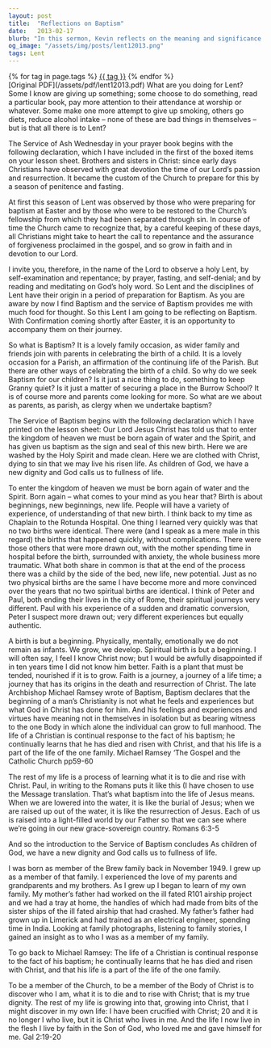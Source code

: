```yaml
---
layout: post
title:  "Reflections on Baptism"
date:   2013-02-17
blurb: "In this sermon, Kevin reflects on the meaning and significance of baptism. He explores the concept of spiritual birth and growth, emphasizing that faith is a journey that must be nurtured and developed. Kevin also discusses the importance of understanding our identity as members of the Body of Christ and the continual learning process involved in living a Christian life."
og_image: "/assets/img/posts/lent12013.png"
tags: Lent
---    
```

<div class="tag-pills">
    {% for tag in page.tags %}
    <a href="{{ site.baseurl }}/tag/{{ tag | slugify }}" class="tag-pill">{{ tag }}</a>
    {% endfor %}
</div>
[Original PDF](/assets/pdf/lent12013.pdf)
What are you doing for Lent? Some I know are giving up something; some choose to do something, read a particular book, pay more attention to their attendance at worship or whatever. Some make one more attempt to give up smoking, others go diets, reduce alcohol intake – none of these are bad things in themselves – but is that all there is to Lent?

The Service of Ash Wednesday in your prayer book begins with the following declaration, which I have included in the first of the boxed items on your lesson sheet. Brothers and sisters in Christ: since early days Christians have observed with great devotion the time of our Lord’s passion and resurrection. It became the custom of the Church to prepare for this by a season of penitence and fasting.

At first this season of Lent was observed by those who were preparing for baptism at Easter and by those who were to be restored to the Church’s fellowship from which they had been separated through sin. In course of time the Church came to recognize that, by a careful keeping of these days, all Christians might take to heart the call to repentance and the assurance of forgiveness proclaimed in the gospel, and so grow in faith and in devotion to our Lord.

I invite you, therefore, in the name of the Lord to observe a holy Lent, by self-examination and repentance; by prayer, fasting, and self-denial; and by reading and meditating on God’s holy word. So Lent and the disciplines of Lent have their origin in a period of preparation for Baptism. As you are aware by now I find Baptism and the service of Baptism provides me with much food for thought. So this Lent I am going to be reflecting on Baptism. With Confirmation coming shortly after Easter, it is an opportunity to accompany them on their journey.

So what is Baptism? It is a lovely family occasion, as wider family and friends join with parents in celebrating the birth of a child. It is a lovely occasion for a Parish, an affirmation of the continuing life of the Parish. But there are other ways of celebrating the birth of a child. So why do we seek Baptism for our children? Is it just a nice thing to do, something to keep Granny quiet? Is it just a matter of securing a place in the Burrow School? It is of course more and parents come looking for more. So what are we about as parents, as parish, as clergy when we undertake baptism?

The Service of Baptism begins with the following declaration which I have printed on the lesson sheet: Our Lord Jesus Christ has told us that to enter the kingdom of heaven we must be born again of water and the Spirit, and has given us baptism as the sign and seal of this new birth. Here we are washed by the Holy Spirit and made clean. Here we are clothed with Christ, dying to sin that we may live his risen life. As children of God, we have a new dignity and God calls us to fullness of life.

To enter the kingdom of heaven we must be born again of water and the Spirit. Born again – what comes to your mind as you hear that? Birth is about beginnings, new beginnings, new life. People will have a variety of experience, of understanding of that new birth. I think back to my time as Chaplain to the Rotunda Hospital. One thing I learned very quickly was that no two births were identical. There were (and I speak as a mere male in this regard) the births that happened quickly, without complications. There were those others that were more drawn out, with the mother spending time in hospital before the birth, surrounded with anxiety, the whole business more traumatic. What both share in common is that at the end of the process there was a child by the side of the bed, new life, new potential. Just as no two physical births are the same I have become more and more convinced over the years that no two spiritual births are identical. I think of Peter and Paul, both ending their lives in the city of Rome, their spiritual journeys very different. Paul with his experience of a sudden and dramatic conversion, Peter I suspect more drawn out; very different experiences but equally authentic.

A birth is but a beginning. Physically, mentally, emotionally we do not remain as infants. We grow, we develop. Spiritual birth is but a beginning. I will often say, I feel I know Christ now; but I would be awfully disappointed if in ten years time I did not know him better. Faith is a plant that must be tended, nourished if it is to grow. Faith is a journey, a journey of a life time; a journey that has its origins in the death and resurrection of Christ. The late Archbishop Michael Ramsey wrote of Baptism, Baptism declares that the beginning of a man’s Christianity is not what he feels and experiences but what God in Christ has done for him. And his feelings and experiences and virtues have meaning not in themselves in isolation but as bearing witness to the one Body in which alone the individual can grow to full manhood. The life of a Christian is continual response to the fact of his baptism; he continually learns that he has died and risen with Christ, and that his life is a part of the life of the one family. Michael Ramsey ‘The Gospel and the Catholic Church pp59-60

The rest of my life is a process of learning what it is to die and rise with Christ. Paul, in writing to the Romans puts it like this (I have chosen to use the Message translation. That’s what baptism into the life of Jesus means. When we are lowered into the water, it is like the burial of Jesus; when we are raised up out of the water, it is like the resurrection of Jesus. Each of us is raised into a light-filled world by our Father so that we can see where we’re going in our new grace-sovereign country. Romans 6:3-5

And so the introduction to the Service of Baptism concludes As children of God, we have a new dignity and God calls us to fullness of life.

I was born as member of the Brew family back in November 1949. I grew up as a member of that family. I experienced the love of my parents and grandparents and my brothers. As I grew up I began to learn of my own family. My mother’s father had worked on the ill fated R101 airship project and we had a tray at home, the handles of which had made from bits of the sister ships of the ill fated airship that had crashed. My father’s father had grown up in Limerick and had trained as an electrical engineer, spending time in India. Looking at family photographs, listening to family stories, I gained an insight as to who I was as a member of my family.

To go back to Michael Ramsey: The life of a Christian is continual response to the fact of his baptism; he continually learns that he has died and risen with Christ, and that his life is a part of the life of the one family.

To be a member of the Church, to be a member of the Body of Christ is to discover who I am, what it is to die and to rise with Christ; that is my true dignity. The rest of my life is growing into that, growing into Christ, that I might discover in my own life: I have been crucified with Christ; 20 and it is no longer I who live, but it is Christ who lives in me. And the life I now live in the flesh I live by faith in the Son of God, who loved me and gave himself for me. Gal 2:19-20
